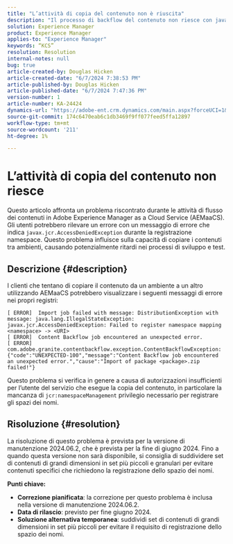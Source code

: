 ```yaml
---
title: "L’attività di copia del contenuto non è riuscita"
description: "Il processo di backflow del contenuto non riesce con javax.jcr.AccessDeniedException durante la registrazione dello spazio dei nomi."
solution: Experience Manager
product: Experience Manager
applies-to: "Experience Manager"
keywords: “KCS”
resolution: Resolution
internal-notes: null
bug: true
article-created-by: Douglas Hicken
article-created-date: "6/7/2024 7:38:53 PM"
article-published-by: Douglas Hicken
article-published-date: "6/7/2024 7:47:36 PM"
version-number: 1
article-number: KA-24424
dynamics-url: "https://adobe-ent.crm.dynamics.com/main.aspx?forceUCI=1&pagetype=entityrecord&etn=knowledgearticle&id=e177a68b-0525-ef11-840b-6045bd02b206"
source-git-commit: 174c6470eab6c1db3469f9ff077feed5ffa12897
workflow-type: tm+mt
source-wordcount: '211'
ht-degree: 1%

---
```


# L’attività di copia del contenuto non riesce


Questo articolo affronta un problema riscontrato durante le attività di flusso dei contenuti in Adobe Experience Manager as a Cloud Service (AEMaaCS). Gli utenti potrebbero rilevare un errore con un messaggio di errore che indica `javax.jcr.AccessDeniedException` durante la registrazione namespace. Questo problema influisce sulla capacità di copiare i contenuti tra ambienti, causando potenzialmente ritardi nei processi di sviluppo e test.

## Descrizione {#description}


I clienti che tentano di copiare il contenuto da un ambiente a un altro utilizzando AEMaaCS potrebbero visualizzare i seguenti messaggi di errore nei propri registri:


```plaintext
[ ERROR]  Import job failed with message: DistributionException with message: java.lang.IllegalStateException: javax.jcr.AccessDeniedException: Failed to register namespace mapping <namespace> -> <URI>
[ ERROR]  Content Backflow job encountered an unexpected error.
[ ERROR]  com.adobe.granite.contentbackflow.exception.ContentBackflowException: {"code":"UNEXPECTED-100","message":"Content Backflow job encountered an unexpected error.","cause":"Import of package <package>.zip failed!"}
```


Questo problema si verifica in genere a causa di autorizzazioni insufficienti per l’utente del servizio che esegue la copia del contenuto, in particolare la mancanza di `jcr:namespaceManagement` privilegio necessario per registrare gli spazi dei nomi.


## Risoluzione {#resolution}


La risoluzione di questo problema è prevista per la versione di manutenzione 2024.06.2, che è prevista per la fine di giugno 2024. Fino a quando questa versione non sarà disponibile, si consiglia di suddividere set di contenuti di grandi dimensioni in set più piccoli e granulari per evitare contenuti specifici che richiedono la registrazione dello spazio dei nomi.

<b>Punti chiave:</b>

- <b>Correzione pianificata</b>: la correzione per questo problema è inclusa nella versione di manutenzione 2024.06.2.
- <b>Data di rilascio</b>: previsto per fine giugno 2024.
- <b>Soluzione alternativa temporanea</b>: suddividi set di contenuti di grandi dimensioni in set più piccoli per evitare il requisito di registrazione dello spazio dei nomi.

